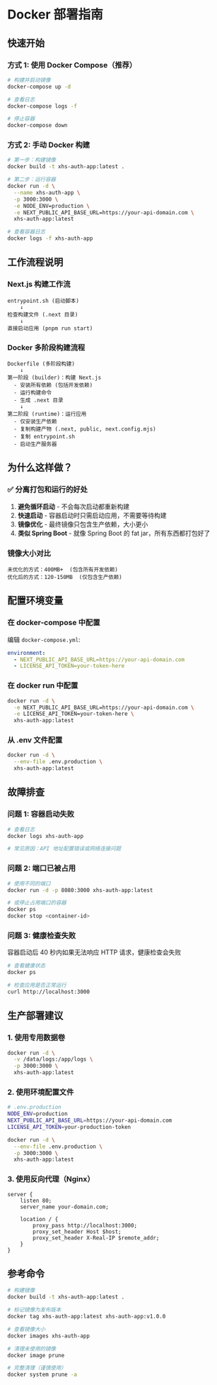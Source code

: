 # Docker 部署指南

## 快速开始

### 方式 1: 使用 Docker Compose（推荐）

```bash
# 构建并启动镜像
docker-compose up -d

# 查看日志
docker-compose logs -f

# 停止容器
docker-compose down
```

### 方式 2: 手动 Docker 构建

```bash
# 第一步：构建镜像
docker build -t xhs-auth-app:latest .

# 第二步：运行容器
docker run -d \
  --name xhs-auth-app \
  -p 3000:3000 \
  -e NODE_ENV=production \
  -e NEXT_PUBLIC_API_BASE_URL=https://your-api-domain.com \
  xhs-auth-app:latest

# 查看容器日志
docker logs -f xhs-auth-app
```

## 工作流程说明

### Next.js 构建工作流

```
entrypoint.sh (启动脚本)
    ↓
检查构建文件 (.next 目录)
    ↓
直接启动应用 (pnpm run start)
```

### Docker 多阶段构建流程

```
Dockerfile (多阶段构建)
    ↓
第一阶段 (builder)：构建 Next.js
  - 安装所有依赖 (包括开发依赖)
  - 运行构建命令
  - 生成 .next 目录
    ↓
第二阶段 (runtime)：运行应用
  - 仅安装生产依赖
  - 复制构建产物 (.next, public, next.config.mjs)
  - 复制 entrypoint.sh
  - 启动生产服务器
```

## 为什么这样做？

### ✅ 分离打包和运行的好处

1. **避免循环启动** - 不会每次启动都重新构建
2. **快速启动** - 容器启动时只需启动应用，不需要等待构建
3. **镜像优化** - 最终镜像只包含生产依赖，大小更小
4. **类似 Spring Boot** - 就像 Spring Boot 的 fat jar，所有东西都打包好了

### 镜像大小对比

```
未优化的方式：400MB+  (包含所有开发依赖)
优化后的方式：120-150MB  (仅包含生产依赖)
```

## 配置环境变量

### 在 docker-compose 中配置

编辑 `docker-compose.yml`:
```yaml
environment:
  - NEXT_PUBLIC_API_BASE_URL=https://your-api-domain.com
  - LICENSE_API_TOKEN=your-token-here
```

### 在 docker run 中配置

```bash
docker run -d \
  -e NEXT_PUBLIC_API_BASE_URL=https://your-api-domain.com \
  -e LICENSE_API_TOKEN=your-token-here \
  xhs-auth-app:latest
```

### 从 .env 文件配置

```bash
docker run -d \
  --env-file .env.production \
  xhs-auth-app:latest
```

## 故障排查

### 问题 1: 容器启动失败

```bash
# 查看日志
docker logs xhs-auth-app

# 常见原因：API 地址配置错误或网络连接问题
```

### 问题 2: 端口已被占用

```bash
# 使用不同的端口
docker run -d -p 8080:3000 xhs-auth-app:latest

# 或停止占用端口的容器
docker ps
docker stop <container-id>
```

### 问题 3: 健康检查失败

容器启动后 40 秒内如果无法响应 HTTP 请求，健康检查会失败

```bash
# 查看健康状态
docker ps

# 检查应用是否正常运行
curl http://localhost:3000
```

## 生产部署建议

### 1. 使用专用数据卷

```bash
docker run -d \
  -v /data/logs:/app/logs \
  -p 3000:3000 \
  xhs-auth-app:latest
```

### 2. 使用环境配置文件

```bash
# .env.production
NODE_ENV=production
NEXT_PUBLIC_API_BASE_URL=https://your-api-domain.com
LICENSE_API_TOKEN=your-production-token

docker run -d \
  --env-file .env.production \
  -p 3000:3000 \
  xhs-auth-app:latest
```

### 3. 使用反向代理（Nginx）

```nginx
server {
    listen 80;
    server_name your-domain.com;

    location / {
        proxy_pass http://localhost:3000;
        proxy_set_header Host $host;
        proxy_set_header X-Real-IP $remote_addr;
    }
}
```

## 参考命令

```bash
# 构建镜像
docker build -t xhs-auth-app:latest .

# 标记镜像为发布版本
docker tag xhs-auth-app:latest xhs-auth-app:v1.0.0

# 查看镜像大小
docker images xhs-auth-app

# 清理未使用的镜像
docker image prune

# 完整清理（谨慎使用）
docker system prune -a
```
